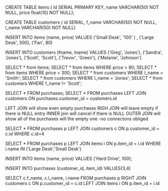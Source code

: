 CREATE TABLE items (
	id SERIAL PRIMARY KEY,
	name VARCHAR(50) NOT NULL,
	price float(10) NOT NULL);
	
	
CREATE TABLE customers (
	id SERIAL,
	f_name VARCHAR(50) NOT NULL,
	l_name VARCHAR(50) NOT NULL)
	
	

INSERT INTO items (name, price) 
VALUES 
('Small Desk', '100' ) ,
('Large Desk', 300),
('Fan', 80)

INSERT INTO customers (fname, lname) 
VALUES 
('Greg', 'Jones'),
('Sandra', 'Jones'),
('Scott', 'Scott'),
('Trevor', 'Green'),
('Melanie', 'Johnson') 


SELECT * from items;
SELECT * from items WHERE price > 80;
SELECT * from items WHERE price < 300;
SELECT * from customers WHERE l_name = 'Smith';
SELECT * from customers WHERE l_name = 'Jones';
SELECT * from customers WHERE f_name != 'Scott';


SELECT * FROM purchases;
SELECT * 
FROM purchases LEFT JOIN customers ON purchases.customer_id = customers.id

LEFT JOIN will show even empty purchases 
RIGH JOIN will leave empty if there is NULL entry 
INNER join will cancel if there is NULL 
OUTER JOIN will show all of the purchases will the empty one -no connectons obliged 


SELECT * 
FROM purchases p 
LEFT JOIN customers c 
ON p.customer_id = c.id WHERE c.id=4

SELECT * 
FROM purchases p 
LEFT JOIN items i
ON p.item_id = i.id WHERE i.name IN ('Large Desk','Small Desk')



 INSERT INTO items (name, price) VALUES ('Hard Drive', 100);

INSERT INTO purchases (customer_id, item_id)
VALUES(3,4)


SELECT c.f_name, c.l_name, i.name FROM purchases p 
RIGHT JOIN customers c 
ON p.customer_id = c.id
LEFT JOIN items i
ON p.item_id = i.id



